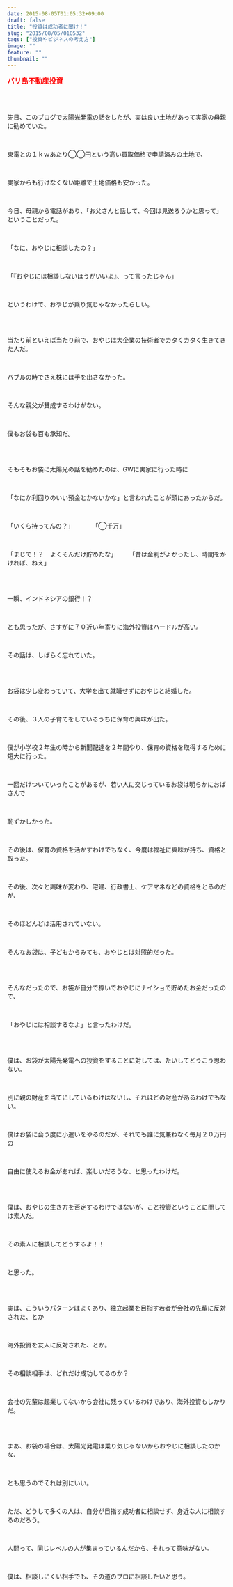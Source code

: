 ```yaml
---
date: 2015-08-05T01:05:32+09:00
draft: false
title: "投資は成功者に聞け！"
slug: "2015/08/05/010532"
tags: ["投資やビジネスの考え方"]
image: ""
feature: ""
thumbnail: ""
---
```

<p><font color="#ff0000" size="3"><strong>バリ島不動産投資</strong></font>　　</p><br/><br/><p>先日、このブログで<a href="http://ameblo.jp/baliclub/entry-12056270437.html" target="_blank">太陽光発電の話</a>をしたが、実は良い土地があって実家の母親に勧めていた。</p><br/><p>東電との１ｋｗあたり◯◯円という高い買取価格で申請済みの土地で、</p><br/><p>実家からも行けなくない距離で土地価格も安かった。</p><br/><p>今日、母親から電話があり、「お父さんと話して、今回は見送ろうかと思って」ということだった。</p><br/><p>「なに、おやじに相談したの？」</p><br/><p>「『おやじには相談しないほうがいいよ』、って言ったじゃん」</p><br/><p>というわけで、おやじが乗り気じゃなかったらしい。</p><br/><br/><p>当たり前といえば当たり前で、おやじは大企業の技術者でカタくカタく生きてきた人だ。</p><br/><p>バブルの時でさえ株には手を出さなかった。</p><br/><p>そんな親父が賛成するわけがない。</p><br/><p>僕もお袋も百も承知だ。</p><br/><br/><p>そもそもお袋に太陽光の話を勧めたのは、GWに実家に行った時に</p><br/><p>「なにか利回りのいい預金とかないかな」と言われたことが頭にあったからだ。</p><br/><p>「いくら持ってんの？」　　　　「◯千万」</p><br/><p>「まじで！？　よくそんだけ貯めたな」　　　「昔は金利がよかったし、時間をかければ、ねえ」</p><br/><br/><p>一瞬、インドネシアの銀行！？　</p><br/><p>とも思ったが、さすがに７０近い年寄りに海外投資はハードルが高い。</p><br/><p>その話は、しばらく忘れていた。</p><br/><br/><p>お袋は少し変わっていて、大学を出て就職せずにおやじと結婚した。</p><br/><p>その後、３人の子育てをしているうちに保育の興味が出た。</p><br/><p>僕が小学校２年生の時から新聞配達を２年間やり、保育の資格を取得するために短大に行った。</p><br/><p>一回だけついていったことがあるが、若い人に交じっているお袋は明らかにおばさんで</p><br/><p>恥ずかしかった。</p><br/><p>その後は、保育の資格を活かすわけでもなく、今度は福祉に興味が持ち、資格と取った。</p><br/><p>その後、次々と興味が変わり、宅建、行政書士、ケアマネなどの資格をとるのだが、</p><br/><p>そのほどんどは活用されていない。</p><br/><p>そんなお袋は、子どもからみても、おやじとは対照的だった。</p><br/><br/><p>そんなだったので、お袋が自分で稼いでおやじにナイショで貯めたお金だったので、</p><br/><p>「おやじには相談するなよ」と言ったわけだ。</p><br/><br/><p>僕は、お袋が太陽光発電への投資をすることに対しては、たいしてどうこう思わない。</p><br/><p>別に親の財産を当てにしているわけはないし、それほどの財産があるわけでもない。</p><br/><p>僕はお袋に会う度に小遣いをやるのだが、それでも誰に気兼ねなく毎月２０万円の</p><br/><p>自由に使えるお金があれば、楽しいだろうな、と思ったわけだ。</p><br/><br/><p>僕は、おやじの生き方を否定するわけではないが、こと投資ということに関しては素人だ。</p><br/><p>その素人に相談してどうするよ！！</p><br/><p>と思った。</p><br/><br/><p>実は、こういうパターンはよくあり、独立起業を目指す若者が会社の先輩に反対された、とか</p><br/><p>海外投資を友人に反対された、とか。</p><br/><p>その相談相手は、どれだけ成功してるのか？</p><br/><p>会社の先輩は起業してないから会社に残っているわけであり、海外投資もしかりだ。</p><br/><br/><p>まあ、お袋の場合は、太陽光発電は乗り気じゃないからおやじに相談したのかな、</p><br/><p>とも思うのでそれは別にいい。</p><br/><p>ただ、どうして多くの人は、自分が目指す成功者に相談せず、身近な人に相談するのだろう。</p><br/><p>人間って、同じレベルの人が集まっているんだから、それって意味がない。</p><br/><p>僕は、相談しにくい相手でも、その道のプロに相談したいと思う。</p><br/><br/><br/><br/><br/>

